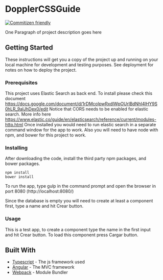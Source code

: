 # DopplerCSSGuide

[![Commitizen friendly](https://img.shields.io/badge/commitizen-friendly-brightgreen.svg)](http://commitizen.github.io/cz-cli/)

One Paragraph of project description goes here

## Getting Started

These instructions will get you a copy of the project up and running on your local machine for development and testing purposes. See deployment for notes on how to deploy the project.

### Prerequisites

This project uses Elastic Search as back end. To install please check this document https://docs.google.com/document/d/1rDMcoIpwRxdIWpOUrIBdNhI4lHY9S0hLR_9aIJhDex0/edit
Notice that CORS needs to be enabled for elastic search. More info here https://www.elastic.co/guide/en/elasticsearch/reference/current/modules-http.html
Once installed you would need to run elastic search in a separate command window for the app to work.
Also you will need to have node with npm, and bower for this project to work.

### Installing

After downloading the code, install the third party npm packages, and bower packages.

```
npm install
bower install
```

To run the app, type gulp in the command prompt and open the browser in port 8080 (http://localhost:8080/)

Since the database is empty you will need to create at least a component first, type a name and hit Crear button.

### Usage
This is a test app, to create a component type the name in the first input and hit Crear button. To load this component press Cargar button.


## Built With

* [Typescript](https://www.typescriptlang.org/) - The js framework used
* [Angular](https://code.angularjs.org/snapshot/docs/guide) - The MVC framework
* [Webpack](https://webpack.js.org/) - Module Bundler


